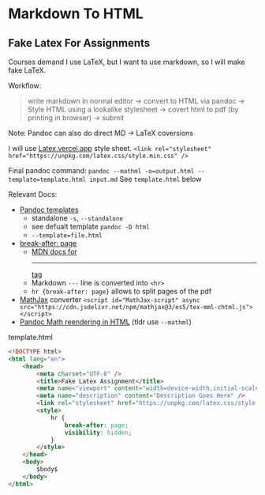# Markdown To HTML

## Fake Latex For Assignments
Courses demand I use LaTeX, but I want to use markdown, so I will make fake LaTeX.

Workflow:
> write markdown in normal editor -> convert to HTML via pandoc -> Style HTML using a lookalike stylesheet -> covert html to pdf (by printing in browser) -> submit

Note: Pandoc can also do direct MD -> LaTeX coversions

I will use [Latex.vercel.app](https://latex.vercel.app/) style sheet.
`<link rel="stylesheet" href="https://unpkg.com/latex.css/style.min.css" />`

Final pandoc command: `pandoc --mathml -o=output.html --template=template.html input.md` See `template.html` below

Relevant Docs:
- [Pandoc templates](https://pandoc.org/MANUAL.html#templates)
  - standalone `-s`, `--standalone`
  - see defualt template `pandoc -D html`
  - `--template=file.html`
- [break-after: page](https://developer.mozilla.org/en-US/docs/Web/CSS/break-after)
  - [MDN docs for <hr> tag](https://developer.mozilla.org/en-US/docs/Web/HTML/Reference/Elements/hr)
  - Markdown `---` line is converted into `<hr>`
  - `hr {break-after: page}` allows to split pages of the pdf
- [MathJax](https://www.mathjax.org/) converter `<script id="MathJax-script" async src="https://cdn.jsdelivr.net/npm/mathjax@3/es5/tex-mml-chtml.js"></script>`
- [Pandoc Math reendering in HTML](https://pandoc.org/demo/example33/3.6-math-rendering-in-html.html) (tldr use `--mathml`)

template.html
```html
<!DOCTYPE html>
<html lang="en">
    <head>
        <meta charset="UTF-8" />
        <title>Fake Latex Assignment</title>
        <meta name="viewport" content="width=device-width,initial-scale=1" />
        <meta name="description" content="Description Goes Here" />
        <link rel="stylesheet" href="https://unpkg.com/latex.css/style.min.css" />
        <style>
            hr {
                break-after: page;
                visibility: hidden;
            }
        </style>
    </head>
    <body>
        $body$
    </body>
</html>
```
